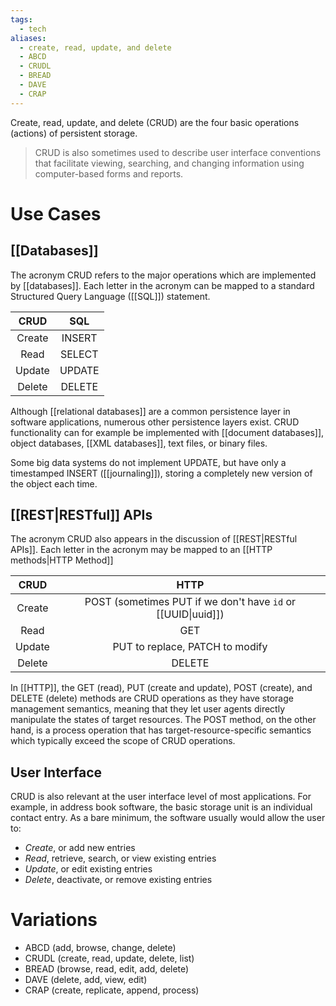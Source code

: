 ```yaml
---
tags:
  - tech
aliases:
  - create, read, update, and delete
  - ABCD
  - CRUDL
  - BREAD
  - DAVE
  - CRAP
---
```

Create, read, update, and delete (CRUD) are the four basic operations (actions) of persistent storage.
> CRUD is also sometimes used to describe user interface conventions that facilitate viewing, searching, and changing information using computer-based forms and reports.

# Use Cases
## [[Databases]]
The acronym CRUD refers to the major operations which are implemented by [[databases]].
Each letter in the acronym can be mapped to a standard Structured Query Language ([[SQL]]) statement.

|  CRUD  |  SQL   |
| :----: | :----: |
| Create | INSERT |
|  Read  | SELECT |
| Update | UPDATE |
| Delete | DELETE |
Although [[relational databases]] are a common persistence layer in software applications, numerous other persistence layers exist. 
CRUD functionality can for example be implemented with [[document databases]], object databases, [[XML databases]], text files, or binary files.

Some big data systems do not implement UPDATE, but have only a timestamped INSERT ([[journaling]]), storing a completely new version of the object each time.

## [[REST|RESTful]] APIs
The acronym CRUD also appears in the discussion of [[REST|RESTful APIs]].
Each letter in the acronym may be mapped to an [[HTTP methods|HTTP Method]]

|  CRUD  |                             HTTP                             |
| :----: | :----------------------------------------------------------: |
| Create | POST (sometimes PUT if we don't have `id` or [[UUID\|uuid]]) |
|  Read  |                             GET                              |
| Update |               PUT to replace, PATCH to modify                |
| Delete |                            DELETE                            |
In [[HTTP]], the GET (read), PUT (create and update), POST (create), and DELETE (delete) methods are CRUD operations as they have storage management semantics, meaning that they let user agents directly manipulate the states of target resources.
The POST method, on the other hand, is a process operation that has target-resource-specific semantics which typically exceed the scope of CRUD operations.

## User Interface
CRUD is also relevant at the user interface level of most applications.
For example, in address book software, the basic storage unit is an individual contact entry.
As a bare minimum, the software usually would allow the user to:
- _Create_, or add new entries
- _Read_, retrieve, search, or view existing entries
- _Update_, or edit existing entries
- _Delete_, deactivate, or remove existing entries

# Variations
- ABCD (add, browse, change, delete)
- CRUDL (create, read, update, delete, list)
- BREAD (browse, read, edit, add, delete)
- DAVE (delete, add, view, edit)
- CRAP (create, replicate, append, process)